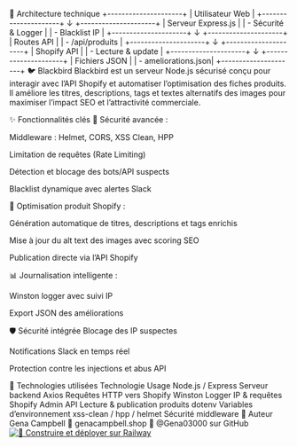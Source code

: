 🧱 Architecture technique
+---------------------+
|   Utilisateur Web   |
+---------------------+
          ↓
+---------------------+
| Serveur Express.js  |
| - Sécurité & Logger |
| - Blacklist IP      |
+---------------------+
          ↓
+---------------------+
|   Routes API        |
| - /api/produits     |
+---------------------+
          ↓
+---------------------+
|   Shopify API       |
| - Lecture & update  |
+---------------------+
          ↓
+---------------------+
|   Fichiers JSON     |
| - ameliorations.json|
+---------------------+
🐦 Blackbird
Blackbird est un serveur Node.js sécurisé conçu pour interagir avec l’API Shopify et automatiser l’optimisation des fiches produits. Il améliore les titres, descriptions, tags et textes alternatifs des images pour maximiser l’impact SEO et l’attractivité commerciale.

✨ Fonctionnalités clés
🔐 Sécurité avancée :

Middleware : Helmet, CORS, XSS Clean, HPP

Limitation de requêtes (Rate Limiting)

Détection et blocage des bots/API suspects

Blacklist dynamique avec alertes Slack

🧠 Optimisation produit Shopify :

Génération automatique de titres, descriptions et tags enrichis

Mise à jour du alt text des images avec scoring SEO

Publication directe via l’API Shopify

📊 Journalisation intelligente :

Winston logger avec suivi IP

Export JSON des améliorations

🛡️ Sécurité intégrée
Blocage des IP suspectes

Notifications Slack en temps réel

Protection contre les injections et abus API

🧪 Technologies utilisées
Technologie	Usage
Node.js / Express	Serveur backend
Axios	Requêtes HTTP vers Shopify
Winston	Logger IP & requêtes
Shopify Admin API	Lecture & publication produits
dotenv	Variables d’environnement
xss-clean / hpp / helmet	Sécurité middleware
👤 Auteur
Gena Campbell 🔗 genacampbell.shop 🐙 @Gena03000 sur GitHub
[![🚀 Construire et déployer sur Railway](https://github.com/Gena03000/Blackbird-S5UE/actions/workflows/deploy.yml/badge.svg)](https://github.com/Gena03000/Blackbird-S5UE/actions/workflows/deploy.yml)
